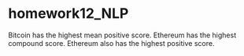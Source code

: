 # homework12_NLP
Bitcoin has the highest mean positive score.
Ethereum has the highest compound score.
Ethereum also has the highest positive score.
